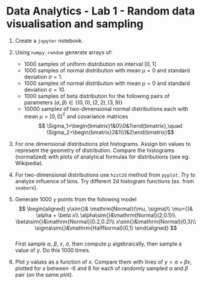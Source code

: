# Data Analytics -  Lab 1 - Random data visualisation and sampling

1. Create a ```jupyter``` notebook.
2. Using ```numpy.random``` generate arrays of:
   - 1000 samples of uniform distribution on interval $[0,1]$
   - 1000 samples of normal distribution with mean $\mu=0$ and standard deviation $\sigma=1$.
   - 1000 samples of normal distribution with mean $\mu=0$ and standard deviation $\sigma=10$.
   - 1000 samples of beta distribution for the following pairs of parameters $(\alpha,\beta)\in\{(0,0), (2,2),(3,9)\}$
   - 10000 samples of two-dimensional normal distributions each with  mean $\mu=[0,0]^\mathsf{T}$ and covariance matrices
    $$ \Sigma_1=\begin{bmatrix}1&0\\0&1\end{bmatrix},\quad \Sigma_2=\begin{bmatrix}2&1\\1&2\end{bmatrix}$$
3. For one dimensional distributions plot histograms. Assign bin values to represent the geometry of distribution. Compare the histograms (normalized) with plots of analytical formulas for distributions (see eg. Wikipedia).
4. For two-dimensional distributions use ```hist2d``` method from ```pyplot```. Try to analyze influence of bins. Try different 2d histogram functions (ex. from ```seaborn```).
5. Generate 1000 $y$ points from the following model 
    $$
    \begin{aligned}
    y\sim{}& \mathrm{Normal}(\mu, \sigma)\\
    \mu={}& \alpha + \beta x\\
    \alpha\sim{}&\mathrm{Normal}(2,0.1)\\
    \beta\sim{}&\mathrm{Normal}(0.2,0.2)\\
    x\sim{}&\mathrm{Normal}(0,3)\\
    \sigma\sim{}&\mathrm{HalfNormal}(0,1)
    \end{aligned} 
    $$  
    First sample $\alpha,\ \beta,\ x, \ \sigma$, then compute $\mu$ algebraically, then sample a value of $y$. Do this 1000 times.

6. Plot $y$ values as a function of $x$. Compare them with lines of $y=\alpha+\beta x$, plotted for $x$ between -6 and 6 for each of randomly sampled $\alpha$ and $\beta$ pair (on the same plot).  


